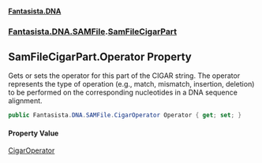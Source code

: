 #### [Fantasista.DNA](index.md 'index')
### [Fantasista.DNA.SAMFile](Fantasista.DNA.SAMFile.md 'Fantasista.DNA.SAMFile').[SamFileCigarPart](Fantasista.DNA.SAMFile.SamFileCigarPart.md 'Fantasista.DNA.SAMFile.SamFileCigarPart')

## SamFileCigarPart.Operator Property

Gets or sets the operator for this part of the CIGAR string. The operator  
represents the type of operation (e.g., match, mismatch, insertion, deletion)  
to be performed on the corresponding nucleotides in a DNA sequence alignment.

```csharp
public Fantasista.DNA.SAMFile.CigarOperator Operator { get; set; }
```

#### Property Value
[CigarOperator](Fantasista.DNA.SAMFile.CigarOperator.md 'Fantasista.DNA.SAMFile.CigarOperator')